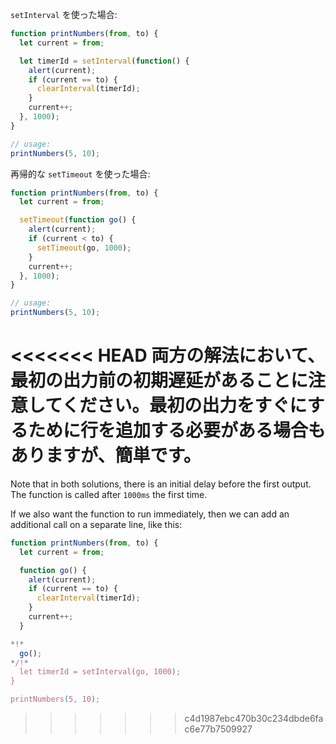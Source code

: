 
`setInterval` を使った場合:

```js run
function printNumbers(from, to) {
  let current = from;

  let timerId = setInterval(function() {
    alert(current);
    if (current == to) {
      clearInterval(timerId);
    }
    current++;
  }, 1000);
}

// usage:
printNumbers(5, 10);
```

再帰的な `setTimeout` を使った場合:


```js run
function printNumbers(from, to) {
  let current = from;

  setTimeout(function go() {
    alert(current);
    if (current < to) {
      setTimeout(go, 1000);
    }
    current++;
  }, 1000);
}

// usage:
printNumbers(5, 10);
```

<<<<<<< HEAD
両方の解法において、最初の出力前の初期遅延があることに注意してください。最初の出力をすぐにするために行を追加する必要がある場合もありますが、簡単です。
=======
Note that in both solutions, there is an initial delay before the first output. The function is called after `1000ms` the first time.

If we also want the function to run immediately, then we can add an additional call on a separate line, like this:

```js run
function printNumbers(from, to) {
  let current = from;

  function go() {
    alert(current);
    if (current == to) {
      clearInterval(timerId);
    }
    current++;
  }

*!*
  go();
*/!*
  let timerId = setInterval(go, 1000);
}

printNumbers(5, 10);
```
>>>>>>> c4d1987ebc470b30c234dbde6fac6e77b7509927
